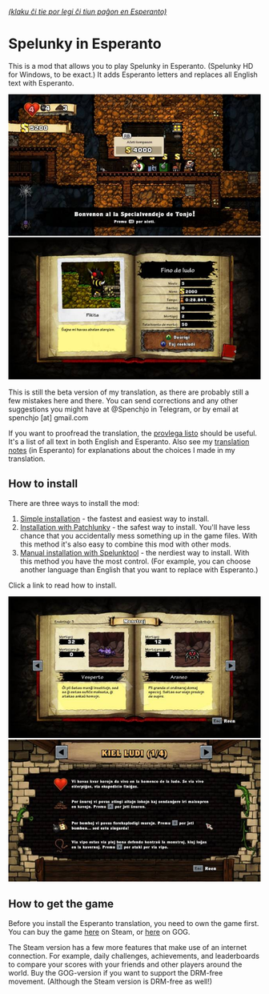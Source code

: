 [*(klaku ĉi tie por legi ĉi tiun paĝon en Esperanto)*](README.md)

# Spelunky in Esperanto

This is a mod that allows you to play Spelunky in Esperanto. (Spelunky HD for Windows, to be exact.) It adds Esperanto letters and replaces all English text with Esperanto.

![](aliaj/ekrankopio1.jpg)
![](aliaj/ekrankopio2.jpg)

This is still the beta version of my translation, as there are probably still a few mistakes here and there. You can send corrections and any other suggestions you might have at @Spenchjo in Telegram, or by email at spenchjo&nbsp;[at]&nbsp;gmail.com

If you want to proofread the translation, the [provlega listo](https://github.com/Rajzin/Spelunky-Esperanto-traduko/blob/master/provlega%20listo.txt) should be useful. It's a list of all text in both English and Esperanto. Also see my [translation notes](https://github.com/Rajzin/Spelunky-Esperanto-traduko/blob/master/tradukaj%20notoj.txt) (in Esperanto) for explanations about the choices I made in my translation.

## How to install

There are three ways to install the mod:

1. [Simple installation](kiel-instali/howtoinstall-simple.md) - the fastest and easiest way to install.
2. [Installation with Patchlunky](kiel-instali/howtoinstall-patchlunky.md) - the safest way to install. You'll have less chance that you accidentally mess something up in the game files. With this method it's also easy to combine this mod with other mods.
3. [Manual installation with Spelunktool](kiel-instali/howtoinstall-spelunktool.md) - the nerdiest way to install. With this method you have the most control. (For example, you can choose another language than English that you want to replace with Esperanto.)

Click a link to read how to install.

![](aliaj/ekrankopio3.jpg)
![](aliaj/ekrankopio4.jpg)

## How to get the game

Before you install the Esperanto translation, you need to own the game first. You can buy the game [here](https://store.steampowered.com/app/239350/Spelunky/) on Steam, or [here](https://www.gog.com/game/spelunky) on GOG.

The Steam version has a few more features that make use of an internet connection. For example, daily challenges, achievements, and leaderboards to compare your scores with your friends and other players around the world. Buy the GOG-version if you want to support the DRM-free movement. (Although the Steam version is DRM-free as well!)
